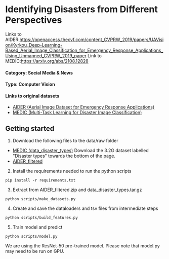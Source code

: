 # Identifying Disasters from Different Perspectives
Links to AIDER:https://openaccess.thecvf.com/content_CVPRW_2019/papers/UAVision/Kyrkou_Deep-Learning-Based_Aerial_Image_Classification_for_Emergency_Response_Applications_Using_Unmanned_CVPRW_2019_paper
Link to MEDIC:https://arxiv.org/abs/2108.12828
#### Category: Social Media & News
#### Type: Computer Vision

#### Links to original datasets

- [AIDER (Aerial Image Dataset for Emergency Response Applications)](https://zenodo.org/record/3888300#.YqkdjOjMKUl)
- [MEDIC (Multi-Task Learning for Disaster Image Classification)](https://crisisnlp.qcri.org/crisis-image-datasets-asonam20)

## Getting started
1. Download the following files to the data/raw folder
- [MEDIC (data_disaster_types)](https://crisisnlp.qcri.org/crisis-image-datasets-asonam20)
Download the 3.2G dataset labelled "Disaster types" towards the bottom of the page.
- [AIDER_filtered](https://drive.google.com/file/d/15w4mdKR9LHjPc5WCeUcswoI34_pzj41r/view?usp=sharing)
2. Install the requirements needed to run the python scripts
```
pip install -r requirements.txt
```
3. Extract from AIDER_filtered.zip and data_disaster_types.tar.gz
```
python scripts/make_datasets.py
```
4. Create and save the dataloaders and tsv files from intermediate steps
```
python scripts/build_features.py
```
5. Train model and predict
```
python scripts/model.py
```
We are using the ResNet-50 pre-trained model. Please note that model.py may need to be run on GPU.
